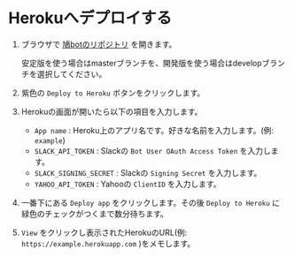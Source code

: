 # Herokuへデプロイする

1. ブラウザで [鳩botのリポジトリ](https://github.com/dev-hato/hato-bot/tree/master) を開きます。

    安定版を使う場合はmasterブランチを、開発版を使う場合はdevelopブランチを選択してください。

1. 紫色の `Deploy to Heroku` ボタンをクリックします。

1. Herokuの画面が開いたら以下の項目を入力します。
    * `App name` : Heroku上のアプリ名です。好きな名前を入力します。(例: `example`)
    * `SLACK_API_TOKEN` : Slackの `Bot User OAuth Access Token` を入力します。
    * `SLACK_SIGNING_SECRET` : Slackの `Signing Secret` を入力します。
    * `YAHOO_API_TOKEN` : Yahooの `ClientID` を入力します。

1. 一番下にある `Deploy app` をクリックします。その後 `Deploy to Heroku` に緑色のチェックがつくまで数分待ちます。

1. `View` をクリックし表示されたHerokuのURL(例: `https://example.herokuapp.com` )をメモします。
